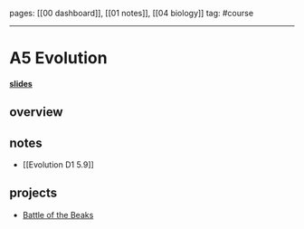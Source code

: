 pages: [[00 dashboard]], [[01 notes]], [[04 biology]]
tag: #course

___ 

# A5 Evolution
#### [slides](https://dalton.myschoolapp.com/app/student#topicdetail/1241827/111839416/111839417/2465779/0/0)

## overview


## notes
- [[Evolution D1 5.9]]


## projects
- [Battle of the Beaks](https://docs.google.com/document/d/1zQUNEP5AtWMLCMKvXZR5tDcrieKwK-vySxBH8r5k-3Y/edit)